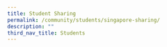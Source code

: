 ```yaml
---
title: Student Sharing
permalink: /community/students/singapore-sharing/
description: ""
third_nav_title: Students
---
```

